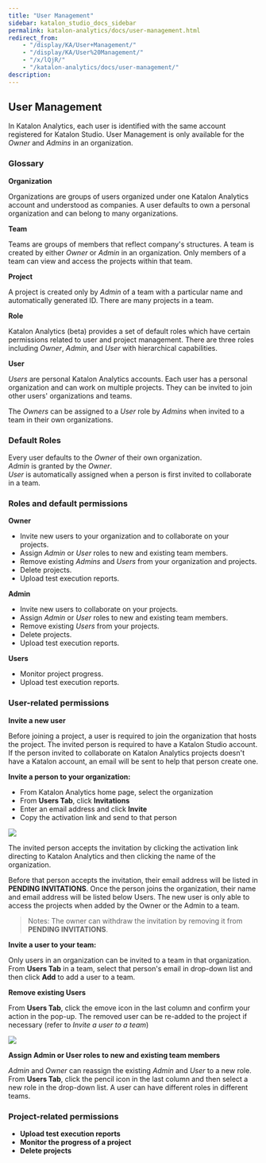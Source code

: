 ```yaml
---
title: "User Management" 
sidebar: katalon_studio_docs_sidebar
permalink: katalon-analytics/docs/user-management.html 
redirect_from:
    - "/display/KA/User+Management/"
    - "/display/KA/User%20Management/"
    - "/x/lQjR/"
    - "/katalon-analytics/docs/user-management/"
description: 
---
```

## User Management

In Katalon Analytics, each user is identified with the same account registered for Katalon Studio. User Management is only available for the *Owner* and *Admins* in an organization.  

### Glossary

__Organization__

Organizations are groups of users organized under one Katalon Analytics account and understood as companies. A user defaults to own a personal organization and can belong to many organizations.

__Team__

Teams are groups of members that reflect company's structures. A team is created by either *Owner* or *Admin* in an organization. Only members of a team can view and access the projects within that team. 

__Project__

A project is created only by *Admin* of a team with a particular name and automatically generated ID. There are many projects in a team.

__Role__

Katalon Analytics (beta) provides a set of default roles which have certain permissions related to user and project management. There are three roles including *Owner*, *Admin*, and *User* with hierarchical capabilities.

__User__

*Users* are personal Katalon Analytics accounts. Each user has a personal organization and can work on multiple projects. They can be invited to join other users' organizations and teams.

The *Owners* can be assigned to a *User* role by *Admins* when invited to a team in their own organizations.

### Default Roles

Every user defaults to the *Owner* of their own organization.\
*Admin* is granted by the *Owner*.\
*User* is automatically assigned when a person is first invited to collaborate in a team.

### Roles and default permissions

 
__Owner__

* Invite new users to your organization and to collaborate on your projects.
* Assign *Admin* or *User* roles to new and existing team members. 
* Remove existing *Admins* and *Users* from your organization and projects. 
* Delete projects. 
* Upload test execution reports. 


__Admin__ 

* Invite new users to collaborate on your projects.  
* Assign *Admin* or *User* roles to new and existing team members.   
* Remove existing *Users* from your projects. 
* Delete projects.
* Upload test execution reports.

__Users__ 
* Monitor project progress.
* Upload test execution reports.

### User-related permissions

__Invite a new user__

Before joining a project, a user is required to join the organization that hosts the project. The invited person is required to have a Katalon Studio account. If the person invited to collaborate on Katalon Analytics projects doesn't have a Katalon account, an email will be sent to help that person create one.

__Invite a person to your organization:__

+ From Katalon Analytics home page, select the organization
+ From __Users Tab__, click __Invitations__
+ Enter an email address and click __Invite__
+ Copy the activation link and send to that person

![](../../images/katalon-analytics/docs/user-management/1-usermgt-invitations.png)

The invited person accepts the invitation by clicking the activation link directing to Katalon Analytics and then clicking the name of the organization.

Before that person accepts the invitation, their email address will be listed in __PENDING INVITATIONS__. Once the person joins the organization, their name and email address will be listed below Users. The new user is only able to access the projects when added by the Owner or the Admin to a team.
> Notes: The owner can withdraw the invitation by removing it from __PENDING INVITATIONS__.

__Invite a user to your team:__

Only users in an organization can be invited to a team in that organization. From __Users Tab__ in a team, select that person's email in drop-down list and then click __Add__ to add a user to a team.

__Remove existing Users__

From __Users Tab__, click the emove icon in the last column and confirm your action in the pop-up. The removed user can be re-added to the project if necessary (refer to *Invite a user to a team*)

![](../../images/katalon-analytics/docs/user-management/1-usermgt-icons.png)

__Assign Admin or User roles to new and existing team members__

*Admin* and *Owner* can reassign the existing *Admin* and *User* to a new role. From __Users Tab__, click the pencil icon in the last column and then select a new role in the drop-down list.
A user can have different roles in different teams.

### **Project-related permissions**

*   **Upload test execution reports**
*   **Monitor the progress of a project**
*   **Delete projects**

